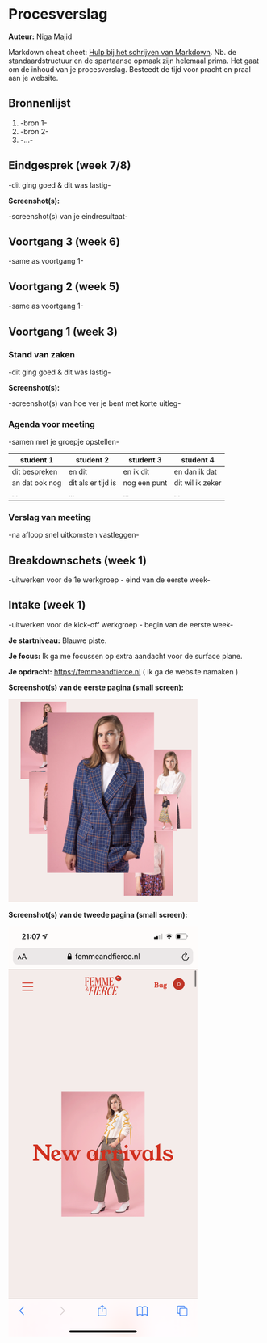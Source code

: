 # Procesverslag
**Auteur:** Niga Majid

Markdown cheat cheet: [Hulp bij het schrijven van Markdown](https://github.com/adam-p/markdown-here/wiki/Markdown-Cheatsheet). Nb. de standaardstructuur en de spartaanse opmaak zijn helemaal prima. Het gaat om de inhoud van je procesverslag. Besteedt de tijd voor pracht en praal aan je website.



## Bronnenlijst
1. -bron 1-
2. -bron 2-
3. -...-



## Eindgesprek (week 7/8)

-dit ging goed & dit was lastig-

**Screenshot(s):**

-screenshot(s) van je eindresultaat-



## Voortgang 3 (week 6)

-same as voortgang 1-



## Voortgang 2 (week 5)

-same as voortgang 1-



## Voortgang 1 (week 3)

### Stand van zaken

-dit ging goed & dit was lastig-

**Screenshot(s):**

-screenshot(s) van hoe ver je bent met korte uitleg-

### Agenda voor meeting

-samen met je groepje opstellen-

| student 1      | student 2          | student 3    | student 4        |
| ---            | ---                | ---          | ---              |
| dit bespreken  | en dit             | en ik dit    | en dan ik dat    |
| an dat ook nog | dit als er tijd is | nog een punt | dit wil ik zeker |
| ...            | ...                | ...          | ...              |

### Verslag van meeting

-na afloop snel uitkomsten vastleggen-



## Breakdownschets (week 1)

-uitwerken voor de 1e werkgroep - eind van de eerste week-



## Intake (week 1)
-uitwerken voor de kick-off werkgroep - begin van de eerste week-

**Je startniveau:** Blauwe piste.

**Je focus:** Ik ga me focussen op extra aandacht voor de surface plane.

**Je opdracht:** https://femmeandfierce.nl ( ik ga de website namaken )

**Screenshot(s) van de eerste pagina (small screen):**

<img src="images/homepage.PNG" width="375px" alt="omschrijving van de pagina">

**Screenshot(s) van de tweede pagina (small screen):**

<img src="images/newarrivals.PNG" width="375px" alt="omschrijving van de pagina">
